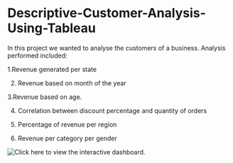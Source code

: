 # Descriptive-Customer-Analysis-Using-Tableau

In this project we wanted to analyse the customers of a business. Analysis performed included:

1.Revenue generated per state

2. Revenue based on month of the year 

3.Revenue based on age.

4. Correlation between discount percentage and quantity of orders 

5. Percentage of revenue per region 
  
6. Revenue per category per gender 

![Click here](https://public.tableau.com/app/profile/jennifer.anno.kusi/viz/CustomerAnalysisDashboard_16692702996000/Dashboard1) to view the interactive dashboard.
